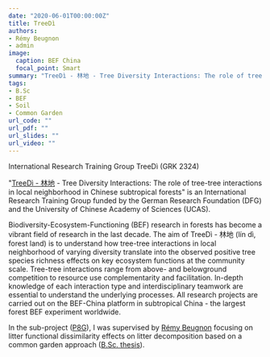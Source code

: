 ```yaml
---
date: "2020-06-01T00:00:00Z"
title: TreeDì
authors:
- Rémy Beugnon
- admin 
image:
  caption: BEF China
  focal_point: Smart
summary: "TreeDì - 林地 - Tree Diversity Interactions: The role of tree-tree interactions in local neighbourhoods in Chinese subtropical forests"
tags:
- B.Sc
- BEF
- Soil
- Common Garden
url_code: ""
url_pdf: ""
url_slides: ""
url_video: ""
---
```


International Research Training Group TreeDì (GRK 2324) 

"[TreeDì - 林地](https://www.idiv.de/en/treedi.html) - Tree Diversity Interactions: The role of tree-tree interactions in local neighborhood in Chinese subtropical forests" is an International Research Training Group funded by the German Research Foundation (DFG) and the University of Chinese Academy of Sciences (UCAS).

Biodiversity-Ecosystem-Functioning (BEF) research in forests has become a vibrant field of research in the last decade. The aim of TreeDì - 林地 (lín dì, forest land) is to understand how tree-tree interactions in local neighborhood of varying diversity translate into the observed positive tree species richness effects on key ecosystem functions at the community scale. Tree-tree interactions range from above- and belowground competition to resource use complementarity and facilitation. In-depth knowledge of each interaction type and interdisciplinary teamwork are essential to understand the underlying processes. All research projects are carried out on the BEF-China platform in subtropical China  - the largest forest BEF experiment worldwide.

In the sub-project ([P8G](https://www.idiv.de/en/web/treedi/research_projects.html)), I was supervised by [Rémy Beugnon](https://remybeugnon.netlify.app/) focusing on litter functional dissimilarity effects on litter decomposition based on a common garden approach ([B.Sc. thesis](files/bachelorarbeit_georg.haehn_18.08.2020.pdf)).